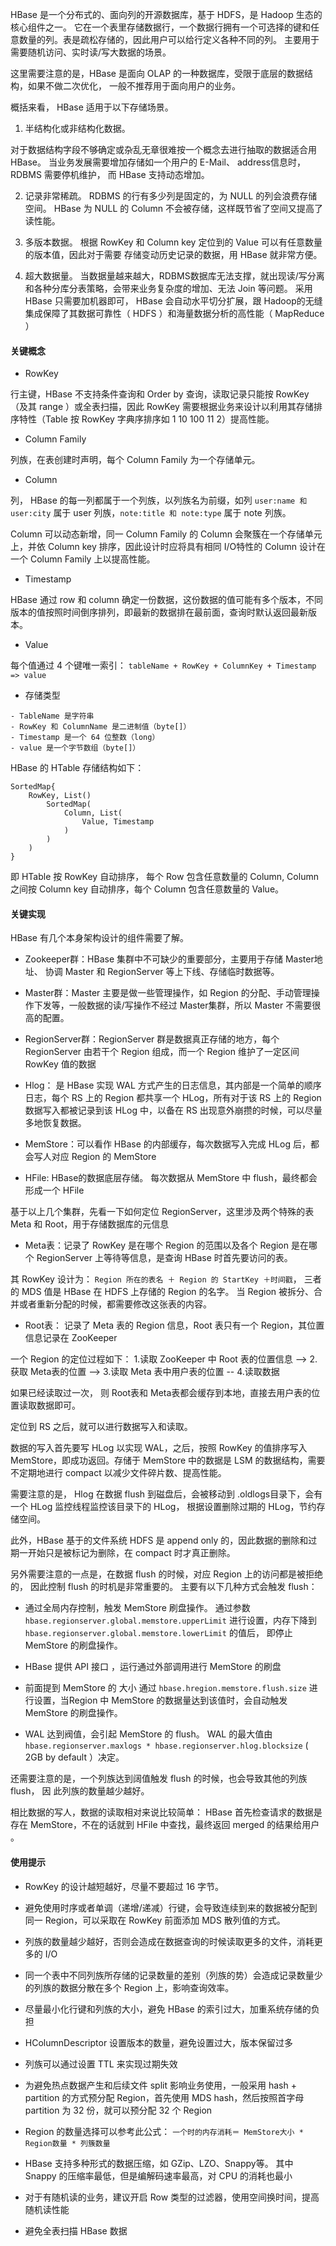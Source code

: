 HBase 是一个分布式的、面向列的开源数据库，基于 HDFS，是 Hadoop 生态的核心组件之一。 它在一个表里存储数据行，一个数据行拥有一个可选择的键和任意数量的列。表是疏松存储的，因此用户可以给行定义各种不同的列。 主要用于需要随机访问、实时读/写大数据的场景。 

这里需要注意的是，HBase 是面向 OLAP 的一种数据库，受限于底层的数据结构，如果不做二次优化， 一般不推荐用于面向用户的业务。

概括来看， HBase 适用于以下存储场景。
1. 半结构化或非结构化数据。

对于数据结构字段不够确定或杂乱无章很难按一个概念去进行抽取的数据适合用 HBase。 当业务发展需要增加存储如一个用户的 E-Mail、 address信息时，RDBMS 需要停机维护， 而 HBase 支持动态增加。

2. 记录非常稀疏。 RDBMS 的行有多少列是固定的，为 NULL 的列会浪费存储空间。 HBase 为 NULL 的 Column 不会被存储，这样既节省了空间又提高了读性能。

3. 多版本数据。 根据 RowKey 和 Column key 定位到的 Value 可以有任意数量的版本值，因此对于需要 存储变动历史记录的数据，用 HBase 就非常方便。

4. 超大数据量。 当数据量越来越大，RDBMS数据库无法支撑，就出现读/写分离和各种分库分表策略，会带来业务复杂度的增加、无法 Join 等问题。 采用 HBase 只需要加机器即可， HBase 会自动水平切分扩展，跟 Hadoop的无缝集成保障了其数据可靠性（ HDFS ）和海量数据分析的高性能（ MapReduce ）


#### 关键概念
- RowKey

行主键，HBase 不支持条件查询和 Order by 查询，读取记录只能按 RowKey（及其 range ）或全表扫描，因此 RowKey 需要根据业务来设计以利用其存储排序特性（Table 按 RowKey 字典序排序如 1 10 100 11 2）提高性能。

- Column Family

列族，在表创建时声明，每个 Column Family 为一个存储单元。

- Column

列， HBase 的每一列都属于一个列族，以列族名为前缀，如列 `user:name 和 user:city` 属于 user 列族，`note:title 和 note:type` 属于 note 列族。 

Column 可以动态新增，同一 Column Family 的 Column 会聚簇在一个存储单元上，并依 Column key 排序，因此设计时应将具有相同 I/O特性的 Column 设计在一个 Column Family 上以提高性能。

- Timestamp

HBase 通过 row 和 column 确定一份数据，这份数据的值可能有多个版本，不同版本的值按照时间倒序排列，即最新的数据排在最前面，查询时默认返回最新版本。 

- Value

每个值通过 4 个键唯一索引： `tableName + RowKey + ColumnKey + Timestamp => value`

- 存储类型
```
- TableName 是字符串
- RowKey 和 ColumnName 是二进制值（byte[]）
- Timestamp 是一个 64 位整数（long）
- value 是一个字节数组（byte[]）
```

HBase 的 HTable 存储结构如下：
```
SortedMap{
	RowKey, List()
		SortedMap(
			Column, List(
				Value, Timestamp 
			)
		)
	)
}
```

即 HTable 按 RowKey 自动排序， 每个 Row 包含任意数量的 Column, Column 之间按 Column key 自动排序，每个 Column 包含任意数量的 Value。


#### 关键实现
HBase 有几个本身架构设计的组件需要了解。

- Zookeeper群：HBase 集群中不可缺少的重要部分，主要用于存储 Master地址、 协调 Master 和 RegionServer 等上下线、存储临时数据等。

- Master群：Master 主要是做一些管理操作，如 Region 的分配、手动管理操作下发等，一般数据的读/写操作不经过 Master集群，所以 Master 不需要很高的配置。

- RegionServer群：RegionServer 群是数据真正存储的地方，每个 RegionServer 由若干个 Region 组成，而一个 Region 维护了一定区间 RowKey 值的数据 

- Hlog： 是 HBase 实现 WAL 方式产生的日志信息，其内部是一个简单的顺序日志，每个 RS 上的 Region 都共享一个 HLog，所有对于该 RS 上的 Region 数据写入都被记录到该 HLog 中，以备在 RS 出现意外崩攒的时候，可以尽量多地恢复数据。

- MemStore：可以看作 HBase 的内部缓存，每次数据写入完成 HLog 后，都会写人对应 Region 的 MemStore

- HFile: HBase的数据底层存储。 每次数据从 MemStore 中 flush，最终都会形成一个 HFile 

基于以上几个集群，先看一下如何定位 RegionServer，这里涉及两个特殊的表 Meta 和 Root，用于存储数据库的元信息

- Meta表：记录了 RowKey 是在哪个 Region 的范围以及各个 Region 是在哪个 RegionServer 上等待等信息，是查询 HBase 时首先要访问的表。

其 RowKey 设计为： `Region 所在的表名 ＋ Region 的 StartKey ＋时间戳`， 三者的 MDS 值是 HBase 在 HDFS 上存储的 Region 的名字。 当 Region 被拆分、合并或者重新分配的时候，都需要修改这张表的内容。

- Root表： 记录了 Meta 表的 Region 信息，Root 表只有一个 Region，其位置信息记录在 ZooKeeper

一个 Region 的定位过程如下：
1.读取 ZooKeeper 中 Root 表的位置信息 --> 2.获取 Meta表的位置 --> 3.读取 Meta 表中用户表的位置 -- 4.读取数据

如果已经读取过一次， 则 Root表和 Meta表都会缓存到本地，直接去用户表的位置读取数据即可。

定位到 RS 之后，就可以进行数据写入和读取。

数据的写入首先要写 HLog 以实现 WAL，之后，按照 RowKey 的值排序写入 MemStore，即成功返回。存储于 MemStore 中的数据是 LSM 的数据结构，需要不定期地进行 compact 以减少文件碎片数、提高性能。

需要注意的是， Hlog 在数据 flush 到磁盘后，会被移动到 .oldlogs目录下，会有一个 HLog 监控线程监控该目录下的 HLog， 根据设置删除过期的 HLog，节约存储空间。

此外，HBase 基于的文件系统 HDFS 是 append only 的，因此数据的删除和过期一开始只是被标记为删除，在 compact 时才真正删除。

另外需要注意的一点是，在数据 flush 的时候，对应 Region 上的访问都是被拒绝的， 因此控制 flush 的时机是非常重要的。 主要有以下几种方式会触发 flush：
- 通过全局内存控制，触发 MemStore 刷盘操作。 通过参数 `hbase.regionserver.global.memstore.upperLimit` 进行设置，内存下降到 `hbase.regionserver.global.memstore.lowerLimit` 的值后， 即停止 MemStore 的刷盘操作。

- HBase 提供 API 接口 ，运行通过外部调用进行 MemStore 的刷盘

- 前面提到 MemStore 的 大小 通过 `hbase.hregion.memstore.flush.size` 进行设置，当Region 中 MemStore 的数据量达到该值时，会自动触发 MemStore 的刷盘操作。

- WAL 达到阀值，会引起 MemStore 的 flush。 WAL 的最大值由 `hbase.regionserver.maxlogs * hbase.regionserver.hlog.blocksize` ( 2GB by default ）决定。

还需要注意的是，一个列族达到阔值触发 flush 的时候，也会导致其他的列族 flush， 因 此列族的数量越少越好。

相比数据的写人，数据的读取相对来说比较简单： HBase 首先检查请求的数据是存在 MemStore，不在的话就到 HFile 中查找，最终返回 merged 的结果给用户 。


#### 使用提示
- RowKey 的设计越短越好，尽量不要超过 16 字节。

- 避免使用时序或者单调（递增/递减）行键，会导致连续到来的数据被分配到同一 Region，可以采取在 RowKey 前面添加 MDS 散列值的方式。

- 列族的数量越少越好，否则会造成在数据查询的时候读取更多的文件，消耗更多的 I/O

- 同一个表中不同列族所存储的记录数量的差别（列族的势）会造成记录数量少的列族的数据分散在多个 Region 上，影响查询效率。

- 尽量最小化行键和列族的大小，避免 HBase 的索引过大，加重系统存储的负担

- HColumnDescriptor 设置版本的数量，避免设置过大，版本保留过多

- 列族可以通过设置 TTL 来实现过期失效

- 为避免热点数据产生和后续文件 split 影响业务使用，一般采用 hash + partition 的方式预分配 Region，首先使用 MDS hash，然后按照首字母 partition 为 32 份，就可以预分配 32 个 Region

- Region 的数量选择可以参考此公式： `一个时的内存消耗＝ MemStore大小 * Region数量 * 列簇数量`

- HBase 支持多种形式的数据压缩，如 GZip、LZO、Snappy等。 其中 Snappy 的压缩率最低，但是编解码速率最高，对 CPU 的消耗也最小

- 对于有随机读的业务，建议开启 Row 类型的过滤器，使用空间换时间，提高随机读性能

- 避免全表扫描 HBase 数据
